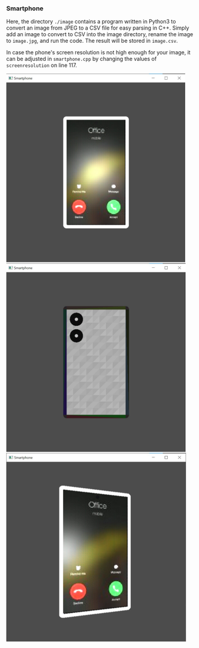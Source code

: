### Smartphone

Here, the directory ```./image``` contains a program written in Python3 to convert an image from JPEG to a CSV file for easy parsing in C++.
Simply add an image to convert to CSV into the image directory, rename the image to ```image.jpg```, and run the code.
The result will be stored in ```image.csv```.

In case the phone's screen resolution is not high enough for your image, it can be adjusted in ```smartphone.cpp``` by changing the values of ```screenresolution``` on line 117.

<img src = "https://raw.githubusercontent.com/ashishkulkarnii/opengl/main/smartphone/images/front.jpg" alt = "front.jpg" height = "500">
<img src = "https://raw.githubusercontent.com/ashishkulkarnii/opengl/main/smartphone/images/back.jpg" alt = "back.jpg" height = "500">
<img src = "https://raw.githubusercontent.com/ashishkulkarnii/opengl/main/smartphone/images/angled.jpg" alt = "angled.jpg" height = "500">
